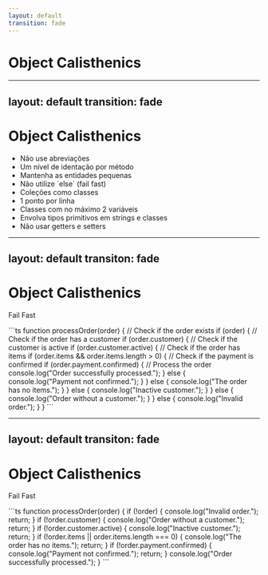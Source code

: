 ```yaml
---
layout: default
transition: fade
---
```


# Object Calisthenics



---
layout: default
transition: fade
---

# Object Calisthenics

<ul class="space-y-4">
  <li v-mark.highlight.yellow class="w-fit">Não use abreviações</li>
  <li v-mark.highlight.yellow class="w-fit">Um nível de identação por método</li>
  <li v-mark.highlight.yellow class="w-fit">Mantenha as entidades pequenas</li>
  <li v-mark.highlight.yellow class="w-fit">Não utilize `else` (fail fast)</li>
  <li>Coleções como classes</li>
  <li>1 ponto por linha</li>
  <li>Classes com no máximo 2 variáveis</li>
  <li>Envolva tipos primitivos em strings e classes</li>
  <li>Não usar getters e setters</li>
</ul>

---
layout: default
transiton: fade
---

# Object Calisthenics
Fail Fast

<div class="overflow-scroll max-h-[80%]">
```ts
function processOrder(order) {
  // Check if the order exists
  if (order) {
    // Check if the order has a customer
    if (order.customer) {
      // Check if the customer is active
      if (order.customer.active) {
        // Check if the order has items
        if (order.items && order.items.length > 0) {
          // Check if the payment is confirmed
          if (order.payment.confirmed) {
            // Process the order
            console.log("Order successfully processed.");
          } else {
            console.log("Payment not confirmed.");
          }
        } else {
          console.log("The order has no items.");
        }
      } else {
        console.log("Inactive customer.");
      }
    } else {
      console.log("Order without a customer.");
    }
  } else {
    console.log("Invalid order.");
  }
}
```
</div>

---
layout: default
transiton: fade
---

# Object Calisthenics
Fail Fast

<div class="overflow-scroll max-h-[90%]">
```ts
function processOrder(order) {
  if (!order) {
    console.log("Invalid order.");
    return;
  }
  if (!order.customer) {
    console.log("Order without a customer.");
    return;
  }
  if (!order.customer.active) {
    console.log("Inactive customer.");
    return;
  }
  if (!order.items || order.items.length === 0) {
    console.log("The order has no items.");
    return;
  }
  if (!order.payment.confirmed) {
    console.log("Payment not confirmed.");
    return;
  }
  console.log("Order successfully processed.");
}
```
</div>